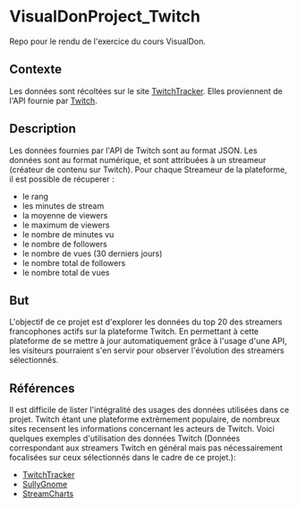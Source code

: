 # VisualDonProject_Twitch
Repo pour le rendu de l'exercice du cours VisualDon. 

## Contexte 
Les données sont récoltées sur le site [TwitchTracker](https://twitchtracker.com/). Elles proviennent de l'API fournie par [Twitch](https://www.twitch.tv/). 
## Description
Les données fournies par l'API de Twitch sont au format JSON. Les données sont au format numérique, et sont attribuées à un streameur (créateur de contenu sur Twitch). Pour chaque Streameur de la plateforme, il est possible de récuperer : 
- le rang 
- les minutes de stream
- la moyenne de viewers
- le maximum de viewers 
- le nombre de minutes vu
- le nombre de followers
- le nombre de vues (30 derniers jours) 
- le nombre total de followers
- le nombre total de vues
## But 
L'objectif de ce projet est d'explorer les données du top 20 des streamers francophones actifs sur la plateforme Twitch. En permettant à cette plateforme de se mettre à jour automatiquement grâce à l'usage d'une API, les visiteurs pourraient s'en servir pour observer l'évolution des streamers sélectionnés.
## Références 
Il est difficile de lister l'intégralité des usages des données utilisées dans ce projet. Twitch étant une plateforme extrèmement populaire, de nombreux sites recensent les informations concernant les acteurs de Twitch. 
Voici quelques exemples d'utilisation des données Twitch (Données correspondant aux streamers Twitch en général mais pas nécessairement focalisées sur ceux sélectionnés dans le cadre de ce projet.): 
- [TwitchTracker](https://twitchtracker.com/)
- [SullyGnome](https://sullygnome.com/)
- [StreamCharts](https://streamscharts.com/overview)
